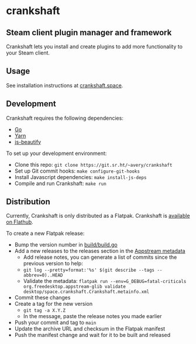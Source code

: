 # crankshaft

## Steam client plugin manager and framework

Crankshaft lets you install and create plugins to add more functionality to your Steam client.

## Usage

See installation instructions at [crankshaft.space](https://crankshaft.space/).

## Development

Crankshaft requires the following dependencies:

- [Go](https://go.dev/)
- [Yarn](https://yarnpkg.com/)
- [js-beautify](https://github.com/beautify-web/js-beautify)

To set up your development environment:

- Clone this repo: `git clone https://git.sr.ht/~avery/crankshaft`
- Set up Git commit hooks: `make configure-git-hooks`
- Install Javascript dependencies: `make install-js-deps`
- Compile and run Crankshaft: `make run`

## Distribution

Currently, Crankshaft is only distributed as a Flatpak. Crankshaft is [available on Flathub](https://flathub.org/apps/details/space.crankshaft.Crankshaft).

To create a new Flatpak release:

- Bump the version number in [build/build.go](build/build.go)
- Add a new releases to the releases section in the [Appstream metadata](desktop/space.crankshaft.Crankshaft.metainfo.xml)
	- Add release notes, you can generate a list of commits since the previous version to help:
	- `git log --pretty=format:'%s' $(git describe --tags --abbrev=0)..HEAD`
	- Validate the metadata: `flatpak run --env=G_DEBUG=fatal-criticals org.freedesktop.appstream-glib validate desktop/space.crankshaft.Crankshaft.metainfo.xml`
- Commit these changes
- Create a tag for the new version
  - `git tag -a X.Y.Z`
  - In the message, paste the release notes you made earlier
- Push your commit and tag to `main`
- Update the archive URL and checksum in the Flatpak manifest
- Push the manifest change and wait for it to be built and released